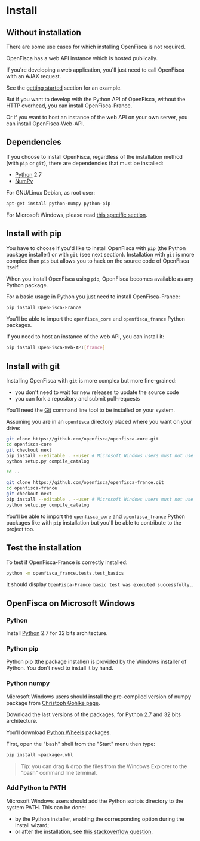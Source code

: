 # Install

## Without installation

There are some use cases for which installing OpenFisca is not required.

OpenFisca has a web API instance which is hosted publically.

If you're developing a web application, you'll just need to call OpenFisca with an AJAX request.

See the [getting started](/getting-started.md) section for an example.

But if you want to develop with the Python API of OpenFisca, without the HTTP overhead,
you can install OpenFisca-France.

Or if you want to host an instance of the web API on your own server, you can install OpenFisca-Web-API.

## Dependencies

If you choose to install OpenFisca, regardless of the installation method (with `pip` or `git`),
there are dependencies that must be installed:

* [Python](http://www.python.org/) 2.7
* [NumPy](http://www.numpy.org/)

For GNU/Linux Debian, as root user:

```bash
apt-get install python-numpy python-pip
```

For Microsoft Windows, please read [this specific section](#openfisca-on-microsoft-windows).

## Install with pip

You have to choose if you'd like to install OpenFisca with `pip` (the Python package installer) or with `git`
(see next section).
Installation with `git` is more complex than `pip` but allows you to hack on the source code of OpenFisca itself.

When you install OpenFisca using `pip`, OpenFisca becomes available as any Python package.

For a basic usage in Python you just need to install OpenFisca-France:

```bash
pip install OpenFisca-France
```

You'll be able to import the `openfisca_core` and `openfisca_france` Python packages.

If you need to host an instance of the web API, you can install it:

```bash
pip install OpenFisca-Web-API[france]
```

## Install with git

Installing OpenFisca with `git` is more complex but more fine-grained:

- you don't need to wait for new releases to update the source code
- you can fork a repository and submit pull-requests

You'll need the [Git](http://www.git-scm.com/) command line tool to be installed on your system.

Assuming you are in an `openfisca` directory placed where you want on your drive:

```bash
git clone https://github.com/openfisca/openfisca-core.git
cd openfisca-core
git checkout next
pip install --editable . --user # Microsoft Windows users must not use the `--user` option
python setup.py compile_catalog

cd ..

git clone https://github.com/openfisca/openfisca-france.git
cd openfisca-france
git checkout next
pip install --editable . --user # Microsoft Windows users must not use the `--user` option
python setup.py compile_catalog
```

You'll be able to import the `openfisca_core` and `openfisca_france` Python packages like with `pip` installation
but you'll be able to contribute to the project too.

## Test the installation

To test if OpenFisca-France is correctly installed:

```bash
python -m openfisca_france.tests.test_basics
```

It should display `OpenFisca-France basic test was executed successfully.`.

## OpenFisca on Microsoft Windows

### Python

Install [Python](http://www.python.org/) 2.7 for 32 bits architecture.

### Python pip

Python pip (the package installer) is provided by the Windows installer of Python. You don't need to install it by hand.

### Python numpy

Microsoft Windows users should install the pre-compiled version of numpy package from
[Christoph Gohlke page](http://www.lfd.uci.edu/~gohlke/pythonlibs/).

Download the last versions of the packages, for Python 2.7 and 32 bits architecture.

You'll download [Python Wheels](https://wheel.readthedocs.org/) packages.

First, open the "bash" shell from the "Start" menu then type:

```bash
pip install <package>.whl
```

> Tip: you can drag & drop the files from the Windows Explorer to the "bash" command line terminal.

### Add Python to PATH

Microsoft Windows users should add the Python scripts directory to the system PATH.
This can be done:

* by the Python installer, enabling the corresponding option during the install wizard;
* or after the installation, see [this stackoverflow question](http://stackoverflow.com/a/20458590).
